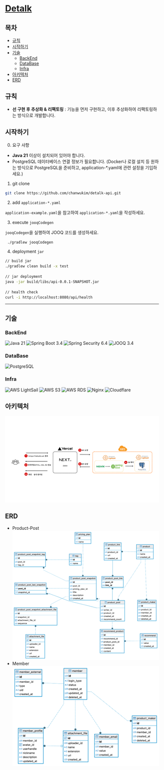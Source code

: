 # [Detalk](https://detalk.net)

## 목차
- [규칙](#규칙)
- [시작하기](#시작하기)
- [기술](#기술)
    - [BackEnd](#backend)
    - [DataBase](#database)
    - [Infra](#infra)
- [아키텍처](#아키텍처)
- [ERD](#erd)

## 규칙
- **선 구현 후 추상화 & 리팩토링** : 기능을 먼저 구현하고, 이후 추상화하여 리팩토링하는 방식으로 개발합니다.

## 시작하기
0. 요구 사항

- **Java 21** 이상이 설치되어 있어야 합니다.
- PostgreSQL 데이터베이스 연결 정보가 필요합니다. (Docker나 로컬 설치 등 원하는 방식으로 PostgreSQL을 준비하고, application-*.yaml에 관련 설정을 기입하세요.)
1. git clone

```bash
git clone https://github.com/chanwukim/detalk-api.git
```

2. add `application-*.yaml`

`application-example.yaml`을 참고하여 `application-*.yaml`을 작성하세요.

3. execute `jooqCodegen`

`jooqCodegen`을 실행하여 JOOQ 코드를 생성하세요.

```bash
 ./gradlew jooqCodegen
```

4. deployment `jar`

```bash
// build jar
./gradlew clean build -x test

// jar deployment
java -jar build/libs/api-0.0.1-SNAPSHOT.jar

// health check
curl -i http://localhost:8080/api/health
```
---
## 기술

### BackEnd
![Java 21](https://img.shields.io/badge/Java-21-007396?logo=OpenJDK&logoColor=white)
![Spring Boot 3.4](https://img.shields.io/badge/Spring%20Boot-3.4-6DB33F?logo=Spring%20Boot&logoColor=white)
![Spring Security 6.4](https://img.shields.io/badge/Spring%20Security-6.4-6DB33F?logo=Spring%20Security&logoColor=white)
![JOOQ 3.4](https://img.shields.io/badge/JOOQ-3.4-DB4437?logo=Gradle&logoColor=white)

### DataBase
![PostgreSQL](https://img.shields.io/badge/PostgreSQL-14-336791?logo=PostgreSQL&logoColor=white)

### Infra
![AWS LightSail](https://img.shields.io/badge/AWS%20LightSail-FF9900?logo=Amazon%20AWS&logoColor=white)
![AWS S3](https://img.shields.io/badge/AWS%20S3-569A31?logo=Amazon%20S3&logoColor=white)
![AWS RDS](https://img.shields.io/badge/AWS%20RDS-527FFF?logo=Amazon%20RDS&logoColor=white)
![Nginx](https://img.shields.io/badge/Nginx-009639?logo=nginx&logoColor=white)
![Cloudflare](https://img.shields.io/badge/Cloudflare-F38020?logo=Cloudflare&logoColor=white)

## 아키텍처
![ar.png](img/ar.png)



## ERD
- Product-Post
  ![product_post_dia.png](img/product_post_dia.png)
- Member
  ![member_dia.png](img/member_dia.png)